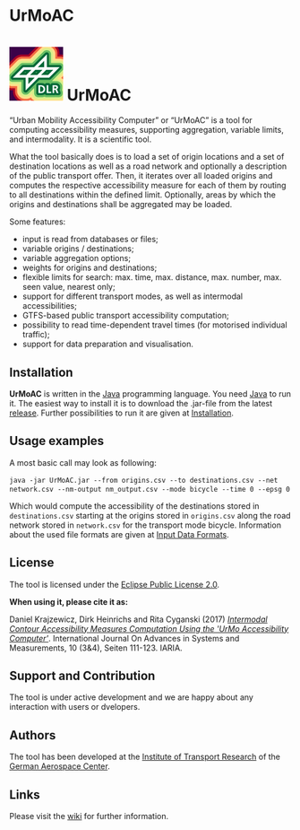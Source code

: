 # UrMoAC

# ![logo.png](https://raw.githubusercontent.com/DLR-VF/UrMoAC/master/logo.png) UrMoAC

&ldquo;Urban Mobility Accessibility Computer&rdquo; or &ldquo;UrMoAC&rdquo; is a tool for computing accessibility measures, supporting aggregation, variable limits, and intermodality. It is a scientific tool.

What the tool basically does is to load a set of origin locations and a set of destination locations as well as a road network and optionally a description of the public transport offer. Then, it iterates over all loaded origins and computes the respective accessibility measure for each of them by routing to all destinations within the defined limit. Optionally, areas by which the origins and destinations shall be aggregated may be loaded.

Some features:

* input is read from databases or files;
* variable origins / destinations;
* variable aggregation options;
* weights for origins and destinations;
* flexible limits for search: max. time, max. distance, max. number, max. seen value, nearest only;
* support for different transport modes, as well as intermodal accessibilities;
* GTFS-based public transport accessibility computation;
* possibility to read time-dependent travel times (for motorised individual traffic);
* support for data preparation and visualisation.

## Installation

**UrMoAC** is written in the [Java](https://www.java.com/) programming language. You need [Java](https://www.java.com/) to run it. The easiest way to install it is to download the .jar-file from the latest [release](https://github.com/DLR-VF/UrMoAC/releases). Further possibilities to run it are given at [Installation](https://github.com/DLR-VF/UrMoAC/wiki/Installation).

## Usage examples

A most basic call may look as following:

```console
java -jar UrMoAC.jar --from origins.csv --to destinations.csv --net network.csv --nm-output nm_output.csv --mode bicycle --time 0 --epsg 0
```

Which would compute the accessibility of the destinations stored in ```destinations.csv``` starting at the origins stored in ```origins.csv``` along the road network stored in ```network.csv``` for the transport mode bicycle. Information about the used file formats are given at [Input Data Formats](https://github.com/DLR-VF/UrMoAC/wiki/InputDataFormats).

## License

The tool is licensed under the [Eclipse Public License 2.0](LICENSE.md).

**When using it, please cite it as:**

Daniel Krajzewicz, Dirk Heinrichs and Rita Cyganski (2017) [_Intermodal Contour Accessibility Measures Computation Using the 'UrMo Accessibility Computer'_](https://elib.dlr.de/118235/). International Journal On Advances in Systems and Measurements, 10 (3&4), Seiten 111-123. IARIA.

## Support and Contribution

The tool is under active development and we are happy about any interaction with users or dvelopers.

## Authors

The tool has been developed at the [Institute of Transport Research](http://www.dlr.de/vf) of the [German Aerospace Center](http://www.dlr.de).

## Links

Please visit the <a href="https://github.com/DLR-VF/UrMoAC/wiki/index">wiki</a> for further information.


